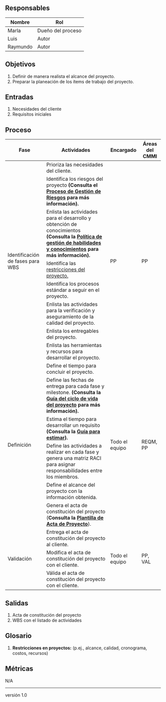 ## Responsables

Nombre     | Rol
-----------|------------------
Marla      | Dueño del proceso
Luis       | Autor
Raymundo   | Autor

## Objetivos
1. Definir de manera realista el alcance del proyecto.
2. Preparar la planeación de los ítems de trabajo del proyecto.

## Entradas
1. Necesidades del cliente
2. Requisitos iniciales

## Proceso
<table>
  <thead>
    <tr>
      <th>Fase</th>
      <th>Actividades</th>
      <th>Encargado</th>
      <th>Áreas del CMMI</th>
    </tr>
  </thead>
  <tbody>
    <tr>
      <td rowspan="8">Identificación de fases para WBS</td>
      <td>Prioriza las necesidades del cliente.</td>
      <td rowspan="8">PP</td>
      <td rowspan="8">PP</td>
    </tr>
    <tr>
      <td>Identifica los riesgos del proyecto <strong>(Consulta el <a href="https://github.com/novaDepto/Nova/wiki/Proceso-de-gesti%C3%B3n-de-riesgos">Proceso de Gestión de Riesgos</a> para más información).</strong></td>
    </tr> 
    <tr>
      <td>Enlista las actividades para el desarrollo y obtención de conocimientos <strong>(Consulta la <a href="https://github.com/novaDepto/Nova/wiki/Política-de-gestión-habilidades-y-conocimientos">Política de gestión de habilidades y conocimientos</a> para más información).</strong></td>
    </tr>
    <tr>
    <td>Identifica las <a href="#glosario1">restricciones del proyecto.</a></td>
    </tr>
    <tr>
      <td>Identifica los procesos estándar a seguir en el proyecto.</td>
    </tr>
    <tr>
      <td>Enlista las actividades para la verificación y aseguramiento de la calidad del proyecto.</td>
    </tr>
    <tr>
      <td>Enlista los entregables del proyecto.</td>
    </tr>
    <tr>
      <td>Enlista las herramientas y recursos para desarrollar el proyecto.</td>
    </tr>
    <tr>
      <td rowspan="6">Definición</td>
      <td>Define el tiempo para concluir el proyecto.</td>
      <td rowspan="6">Todo el equipo</td>
      <td rowspan="6">REQM, PP</td>
    </tr> 
    <tr>
      <td>Define las fechas de entrega para cada fase y milestone. <strong>(Consulta la <a href="https://github.com/novaDepto/Nova/wiki/Gu%C3%ADa-de-ciclo-de-vida-del-proyecto">Guía del ciclo de vida del proyecto</a> para más información).</strong></td>
    </tr> 
    <tr>
      <td>Estima el tiempo para desarrollar un requisito <strong>(Consulta la <a href="https://github.com/novaDepto/Nova/wiki/Gu%C3%ADa-para-Estimar">Guía para estimar</a>).</strong></td>
    </tr> 
    <tr>
      <td>Define las actividades a realizar en cada fase y genera una matriz RACI para asignar responsabilidades entre los miembros.</td>
    </tr> 
    <tr>
      <td>Define el alcance del proyecto con la información obtenida.</td>
    </tr>
    <tr>
      <td>Genera el acta de constitución del proyecto (<strong>Consulta la <a href="https://drive.google.com/file/d/1D8YamLG8exdWsomChPIIVsLQrkbBy3XM/view?usp=sharing">Plantilla de Acta de Proyecto</a></strong>).</td>
    </tr>  
    <tr>
      <td rowspan="3">Validación</td>
      <td>Entrega el acta de constitución del proyecto al cliente.</td>
      <td rowspan="3">Todo el equipo</td>
      <td rowspan="3">PP, VAL</td>
    </tr>
    <tr>
      <td>Modifica el acta de constitución del proyecto con el cliente.</td>
    </tr>
    <tr>
      <td>Válida el acta de constitución del proyecto con el cliente.</td>
    </tr>
  </tbody>
</table>

## Salidas
1. Acta de constitución del proyecto
2. WBS con el listado de actividades

## Glosario
1. <b id="glosario1">Restricciones en proyectos:</b> (p.ej., alcance, calidad, cronograma, costos, recursos)

## Métricas
N/A

***
versión 1.0